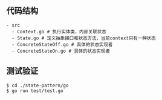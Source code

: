 ## 代码结构
```shell
- src
  - Context.go # 执行实体类，内部关联状态
  - State.go # 定义抽象接口和状态方法，当前context只有一种状态
  - ConcreteStateOff.go # 具体的状态实现者
  - ConcreteStateOn.go # 具体的状态实现者
```

## 测试验证

```shell
$ cd ./state-pattern/go
$ go run test/test.go
```
